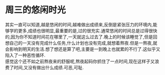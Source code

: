 # 周三的悠闲时光

其实一直可以知道,越是悠闲的时间,越难做出成绩来,反倒是紧张压力的环境内,能够学的更多,成绩也很明显,最重要的是,过的很充实.通常悠闲的时间总是过得很快的,因为你不知道时间花在哪里了,一天就这么过去了.晚上的时候该睡觉了,但是回想自己的一天没有完成什么任务,什么计划也没有完成,就想着熬夜.但是一熬夜,就会影响到明天的生活.想了想还是算了吧,主要是一到晚上也就累的不行了.这似乎又陷入了一种恶性循环.  
感觉这个还不如之前熬夜来的舒服呢,熬夜起码你抓住了一点时间,现在这样子又浪费了时间,又没有做出什么成绩.可恶,可耻.
